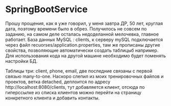 # SpringBootService
Прошу прощения, как я уже говорил, у меня завтра ДР, 50 лет, круглая дата, поэтому времени было в обрез. Получилось не совсем по заданию, на самом деле осталась недоделанной мелочевка, главное работает.
База данных MySQL : clients, к серверу mySQL подключается через файл recuorses/application.properties, там же прописаны другие свойства, позволяющие автоматически создать таблицыб например.
Для использования кода на другой машине необходимо будет поменять настройки БД.

Таблицы три: client, phone, email, две последние связаны с первой связью many-to-one.
Наскоро слепил из моих тренировочных файлов и проектов, ветка detached, деплоится по адресу http://localhost:8080/clients, тут добавляется клиент, отсюда по гиперссылке из списка клиентов можно перейти
на страницу конкретного клиента и добавить контакты.
